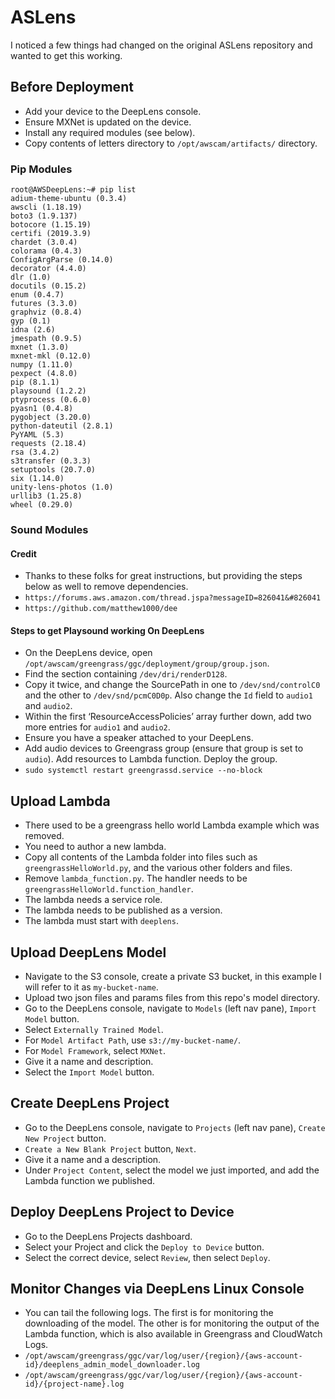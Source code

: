 # ASLens

I noticed a few things had changed on the original ASLens repository and wanted to get this working.

## Before Deployment

- Add your device to the DeepLens console.
- Ensure MXNet is updated on the device.
- Install any required modules (see below).
- Copy contents of letters directory to `/opt/awscam/artifacts/` directory.

### Pip Modules

```
root@AWSDeepLens:~# pip list
adium-theme-ubuntu (0.3.4)
awscli (1.18.19)
boto3 (1.9.137)
botocore (1.15.19)
certifi (2019.3.9)
chardet (3.0.4)
colorama (0.4.3)
ConfigArgParse (0.14.0)
decorator (4.4.0)
dlr (1.0)
docutils (0.15.2)
enum (0.4.7)
futures (3.3.0)
graphviz (0.8.4)
gyp (0.1)
idna (2.6)
jmespath (0.9.5)
mxnet (1.3.0)
mxnet-mkl (0.12.0)
numpy (1.11.0)
pexpect (4.8.0)
pip (8.1.1)
playsound (1.2.2)
ptyprocess (0.6.0)
pyasn1 (0.4.8)
pygobject (3.20.0)
python-dateutil (2.8.1)
PyYAML (5.3)
requests (2.18.4)
rsa (3.4.2)
s3transfer (0.3.3)
setuptools (20.7.0)
six (1.14.0)
unity-lens-photos (1.0)
urllib3 (1.25.8)
wheel (0.29.0)
```

### Sound Modules

#### Credit

- Thanks to these folks for great instructions, but providing the steps below as well to remove dependencies.
- `https://forums.aws.amazon.com/thread.jspa?messageID=826041&#826041`
- `https://github.com/matthew1000/dee`

#### Steps to get Playsound working On DeepLens

- On the DeepLens device, open `/opt/awscam/greengrass/ggc/deployment/group/group.json`.
- Find the section containing `/dev/dri/renderD128`.
- Copy it twice, and change the SourcePath in one to `/dev/snd/controlC0` and the other to `/dev/snd/pcmC0D0p`. Also change the `Id` field to `audio1` and `audio2`.
- Within the first ‘ResourceAccessPolicies’ array further down, add two more entries for `audio1` and `audio2`.
- Ensure you have a speaker attached to your DeepLens.
- Add audio devices to Greengrass group (ensure that group is set to `audio`). Add resources to Lambda function. Deploy the group.
- `sudo systemctl restart greengrassd.service --no-block`

## Upload Lambda

- There used to be a greengrass hello world Lambda example which was removed.
- You need to author a new lambda.
- Copy all contents of the Lambda folder into files such as `greengrassHelloWorld.py`, and the various other folders and files.
- Remove `lambda_function.py`. The handler needs to be `greengrassHelloWorld.function_handler`.
- The lambda needs a service role.
- The lambda needs to be published as a version.
- The lambda must start with `deeplens`.

## Upload DeepLens Model

- Navigate to the S3 console, create a private S3 bucket, in this example I will refer to it as `my-bucket-name`.
- Upload two json files and params files from this repo's model directory.
- Go to the DeepLens console, navigate to `Models` (left nav pane), `Import Model` button.
- Select `Externally Trained Model`.
- For `Model Artifact Path`, use `s3://my-bucket-name/`.
- For `Model Framework`, select `MXNet`.
- Give it a name and description.
- Select the `Import Model` button.

## Create DeepLens Project

- Go to the DeepLens console, navigate to `Projects` (left nav pane), `Create New Project` button.
- `Create a New Blank Project` button, `Next`.
- Give it a name and a description.
- Under `Project Content`, select the model we just imported, and add the Lambda function we published.

## Deploy DeepLens Project to Device

- Go to the DeepLens Projects dashboard.
- Select your Project and click the `Deploy to Device` button.
- Select the correct device, select `Review`, then select `Deploy`.

## Monitor Changes via DeepLens Linux Console

- You can tail the following logs. The first is for monitoring the downloading of the model. The other is for monitoring the output of the Lambda function, which is also available in Greengrass and CloudWatch Logs.
- `/opt/awscam/greengrass/ggc/var/log/user/{region}/{aws-account-id}/deeplens_admin_model_downloader.log`
- `/opt/awscam/greengrass/ggc/var/log/user/{region}/{aws-account-id}/{project-name}.log`
